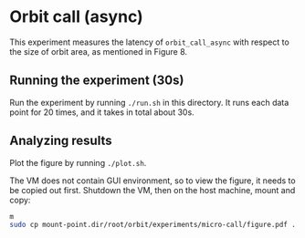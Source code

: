 # Orbit call (async)

This experiment measures the latency of `orbit_call_async` with respect to the size of orbit area, as mentioned in Figure 8.

## Running the experiment (30s)

Run the experiment by running `./run.sh` in this directory. It runs each data point for 20 times, and it takes in total about 30s.

## Analyzing results

Plot the figure by running `./plot.sh`.

The VM does not contain GUI environment, so to view the figure, it needs to be copied out first. Shutdown the VM, then on the host machine, mount and copy:
```bash
m
sudo cp mount-point.dir/root/orbit/experiments/micro-call/figure.pdf .
```
